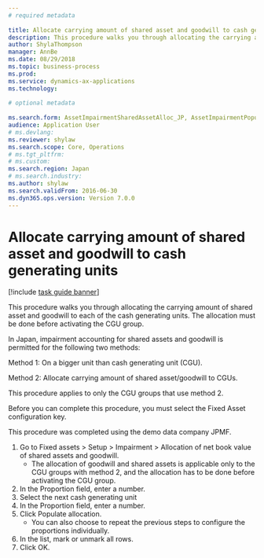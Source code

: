 ```yaml
--- 
# required metadata 
 
title: Allocate carrying amount of shared asset and goodwill to cash generating units
description: This procedure walks you through allocating the carrying amount of shared asset and goodwill to each of the cash generating units. 
author: ShylaThompson
manager: AnnBe 
ms.date: 08/29/2018
ms.topic: business-process 
ms.prod:  
ms.service: dynamics-ax-applications 
ms.technology:  
 
# optional metadata 
 
ms.search.form: AssetImpairmentSharedAssetAlloc_JP, AssetImpairmentPopulateAllocation_JP   
audience: Application User 
# ms.devlang:  
ms.reviewer: shylaw
ms.search.scope: Core, Operations 
# ms.tgt_pltfrm:  
# ms.custom:  
ms.search.region: Japan
# ms.search.industry: 
ms.author: shylaw
ms.search.validFrom: 2016-06-30 
ms.dyn365.ops.version: Version 7.0.0 
---
```

# Allocate carrying amount of shared asset and goodwill to cash generating units

[!include [task guide banner](../../includes/task-guide-banner.md)]

This procedure walks you through allocating the carrying amount of shared asset and goodwill to each of the cash generating units. The allocation must be done before activating the CGU group.



In Japan, impairment accounting for shared assets and goodwill is permitted for the following two methods: 

Method 1: On a bigger unit than cash generating unit (CGU). 

Method 2: Allocate carrying amount of shared asset/goodwill to CGUs. 

This procedure applies to only the CGU groups that use method 2. 



Before you can complete this procedure, you must select the Fixed Asset configuration key.



This procedure was completed using the demo data company JPMF.



1. Go to Fixed assets > Setup > Impairment > Allocation of net book value of shared assets and  goodwill.
    * The allocation of goodwill and shared assets is applicable only to the CGU groups with method 2, and the allocation has to be done before activating the CGU group.  
2. In the Proportion field, enter a number.
3. Select the next cash generating unit
4. In the Proportion field, enter a number.
5. Click Populate allocation.
    * You can also choose to repeat the previous steps to configure the proportions individually.  
6. In the list, mark or unmark all rows.
7. Click OK.

